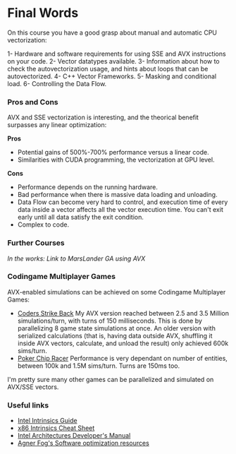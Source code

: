 # Final Words

On this course you have a good grasp about manual and automatic CPU vectorization:

1- Hardware and software requirements for using SSE and AVX instructions on your code.
2- Vector datatypes available.
3- Information about how to check the autovectorization usage, and hints about loops that can be autovectorized.
4- C++ Vector Frameworks.
5- Masking and conditional load.
6- Controlling the Data Flow.

### Pros and Cons

AVX and SSE vectorization is interesting, and the theorical benefit surpasses any linear optimization:

**Pros**

- Potential gains of 500%-700% performance versus a linear code.
- Similarities with CUDA programming, the vectorization at GPU level.

**Cons**

- Performance depends on the running hardware.
- Bad performance when there is massive data loading and unloading.
- Data Flow can become very hard to control, and execution time of every data inside a vector affects all the vector execution time. You can't exit early until all data satisfy the exit condition.
- Complex to code.

### Further Courses

*In the works: Link to MarsLander GA using AVX*

### Codingame Multiplayer Games

AVX-enabled simulations can be achieved on some Codingame Multiplayer Games:

- [Coders Strike Back](https://www.codingame.com/multiplayer/bot-programming/coders-strike-back) My AVX version reached between 2.5 and 3.5 Million simulations/turn, with turns of 150 milliseconds. This is done by parallelizing 8 game state simulations at once. An older version with serialized calculations (that is, having data outside AVX, shuffling it inside AVX vectors, calculate, and unload the result) only achieved 600k sims/turn.
- [Poker Chip Racer](https://www.codingame.com/multiplayer/bot-programming/poker-chip-race) Performance is very dependant on number of entities, between 100k and 1.5M sims/turn. Turns are 150ms too.

I'm pretty sure many other games can be parallelized and simulated on AVX/SSE vectors.

### Useful links

- [Intel Intrinsics Guide](https://software.intel.com/sites/landingpage/IntrinsicsGuide)
- [x86 Intrinsics Cheat Sheet](https://db.in.tum.de/~finis/x86-intrin-cheatsheet-v2.2.pdf?lang=en)
- [Intel Architectures Developer's Manual](http://www.intel.com/content/dam/www/public/us/en/documents/manuals/64-ia-32-architectures-software-developer-vol-1-manual.pdf)
- [Agner Fog's Software optimization resources](http://www.agner.org/optimize/)